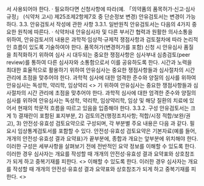 서 사용되어야 한다.
· 필요하다면 신청사항에 따라(예. 「의약품의 품목허가·신고·심사 규정」 (식약처 고시)
제25조제2항제7호 중 단순정보 변경) 안유검토서는 변경이 가능하다.
3.3. 안유검토서 작성에 관한 사항
3.3.1. 일반원칙
안유검토서는 다음의 4가지 중요한 원칙에 따른다.
· 식약처내 안유심사자 및 다른 부서간 협력과 원활한 의사소통을 위하여, 안유검토서의
내용은 과학적·임상적·규제적 쟁점사항과 검토절차에 따라 논리적인 흐름이 있도록
기술하여야 한다.
품목허가(변경허가를 포함) 신청 시 안유심사 품질을 최적화하기 위하여 심사 시
대두되는 중요한 쟁점사항은 심사부내 심층검토(peer review)를 통하여 다른 심사자와
소통함으로서 이를 공유하도록 한다.
시간과 노력을 최대한 효율적으로 활용하기 위하여 안유심사는 중요한 쟁점사항들과
심사절차의 시간 관리에 초점을 맞추어야 한다.
과학적 심사에 대한 엄격한 준수와 양질의 심사를 위하여 안유심사는 독성학, 약리학,
임상약리
<<SPLIT>>
기 위하여 안유심사는 중요한 쟁점사항들과
심사절차의 시간 관리에 초점을 맞추어야 한다.
과학적 심사에 대한 엄격한 준수와 양질의 심사를 위하여 안유심사는 독성학, 약리학,
임상약리학, 임상 및 해당 질환의 치료에 있어서 현재의 학문적 흐름을 따르고 있음을
입증해야 한다.
3.3.2. 구성
안유검토서는 크게 1) 결재란이 포함된 표지부분, 2) 검토의견(행정조치사항; 적합/시정
적합/보완/권고), 3) 안전성·유효성 검토요약으로 구성되며, 각 부분별 주요 내용은 다음
과 같다. 필요시 임상통계검토서를 포함할 수 있다.
안전성·유효성 검토요약은 기본자료(예를 들어, 개개의 안전성·유효성 결과 요약표)가
끝부분에, 종합과 개요는 앞부분에 위치해야 한다. 이러한 구성은 세부사항을 살펴보기 전에
전반적인 요약 정보를 이해할 수 있도록 한다. 이러한 경우 심사자는 개요를 작성할 때
개개의 안전성·유효성 결과 요약표와 상호참조가 되게 하고 중복기재를 피한다.
<<SPLIT>>
 이해할 수 있도록 한다. 이러한 경우 심사자는 개요를 작성할 때
개개의 안전성·유효성 결과 요약표와 상호참조가 되게 하고 중복기재를 피한다.
<<SPLIT>>